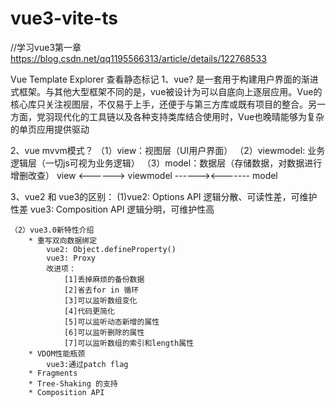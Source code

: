 # vue3-vite-ts
//学习vue3第一章
https://blog.csdn.net/qq1195566313/article/details/122768533

Vue Template Explorer 查看静态标记
1、vue?
    是一套用于构建用户界面的渐进式框架。与其他大型框架不同的是，vue被设计为可以自底向上逐层应用。Vue的核心库只关注视图层，不仅易于上手，还便于与第三方库或既有项目的整合。另一方面，党羽现代化的工具链以及各种支持类库结合使用时，Vue也晚晴能够为复杂的单页应用提供驱动

2、vue mvvm模式？
    （1）view：视图层（UI用户界面）
    （2）viewmodel: 业务逻辑层（一切js可视为业务逻辑）
    （3）model：数据层（存储数据，对数据进行增删改查）
    view <------> viewmodel ------><------- model
    
3、vue2  和 vue3的区别：
    (1)vue2: Options API   逻辑分散、可读性差，可维护性差
       vue3: Composition API 逻辑分明，可维护性高

    （2）vue3.0新特性介绍
        * 重写双向数据绑定
            vue2: Object.defineProperty()
            vue3: Proxy
            改进项：
                [1]丢掉麻烦的备份数据
                [2]省去for in 循环
                [3]可以监听数组变化
                [4]代码更简化
                [5]可以监听动态新增的属性
                [6]可以监听删除的属性
                [7]可以监听数组的索引和length属性
        * VDOM性能瓶颈
            vue3:通过patch flag
        * Fragments
        * Tree-Shaking 的支持
        * Composition API



